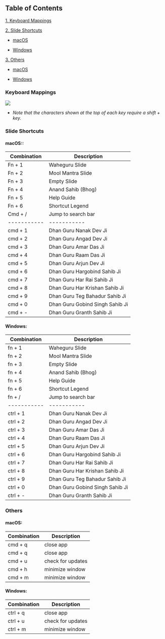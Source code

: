 ## Table of Contents

[1. Keyboard Mappings](#mappings)

[2. Slide Shortcuts](#slides)

- [macOS](#macos-slides)

- [Windows](#windows-slides)

[3. Others](#others)

- [macOS](#macos-others)

- [Windows](#windows-others)

### <a name="mappings">Keyboard Mappings</a>

![](./assets/img/help_images/web-desktop-keyboard-map.png)

- _Note that the characters shown at the top of each key require a shift + key._

### <a name="slides">Slide Shortcuts</a>

#### <a name="macos-slides">macOS:</a>:

| Combination | Description                     |
| ----------- | ------------------------------- |
| Fn + 1      | Waheguru Slide                  |
| Fn + 2      | Mool Mantra Slide               |
| Fn + 3      | Empty Slide                     |
| Fn + 4      | Anand Sahib (Bhog)              |
| Fn + 5      | Help Guide                      |
| Fn + 6      | Shortcut Legend                 |
| Cmd + /     | Jump to search bar              |
| ----------- | -----------                     |
| cmd + 1     | Dhan Guru Nanak Dev Ji          |
| cmd + 2     | Dhan Guru Angad Dev Ji          |
| cmd + 3     | Dhan Guru Amar Das Ji           |
| cmd + 4     | Dhan Guru Raam Das Ji           |
| cmd + 5     | Dhan Guru Arjun Dev Ji          |
| cmd + 6     | Dhan Guru Hargobind Sahib Ji    |
| cmd + 7     | Dhan Guru Har Rai Sahib Ji      |
| cmd + 8     | Dhan Guru Har Krishan Sahib Ji  |
| cmd + 9     | Dhan Guru Teg Bahadur Sahib Ji  |
| cmd + 0     | Dhan Guru Gobind Singh Sahib Ji |
| cmd + -     | Dhan Guru Granth Sahib Ji       |

#### <a name="windows-slides">Windows:</a>

| Combination | Description                     |
| ----------- | ------------------------------- |
| fn + 1      | Waheguru Slide                  |
| fn + 2      | Mool Mantra Slide               |
| fn + 3      | Empty Slide                     |
| fn + 4      | Anand Sahib (Bhog)              |
| fn + 5      | Help Guide                      |
| fn + 6      | Shortcut Legend                 |
| fn + /      | Jump to search bar              |
| ----------- | -----------                     |
| ctrl + 1    | Dhan Guru Nanak Dev Ji          |
| ctrl + 2    | Dhan Guru Angad Dev Ji          |
| ctrl + 3    | Dhan Guru Amar Das Ji           |
| ctrl + 4    | Dhan Guru Raam Das Ji           |
| ctrl + 5    | Dhan Guru Arjun Dev Ji          |
| ctrl + 6    | Dhan Guru Hargobind Sahib Ji    |
| ctrl + 7    | Dhan Guru Har Rai Sahib Ji      |
| ctrl + 8    | Dhan Guru Har Krishan Sahib Ji  |
| ctrl + 9    | Dhan Guru Teg Bahadur Sahib Ji  |
| ctrl + 0    | Dhan Guru Gobind Singh Sahib Ji |
| ctrl + -    | Dhan Guru Granth Sahib Ji       |

### <a name="others">Others</a>

#### <a name ="macos-others">macOS:</a>

| Combination | Description       |
| ----------- | ----------------- |
| cmd + q     | close app         |
| cmd + q     | close app         |
| cmd + u     | check for updates |
| cmd + h     | minimize window   |
| cmd + m     | minimize window   |

#### <a name ="windows-others">Windows:</a>

| Combination | Description       |
| ----------- | ----------------- |
| ctrl + q    | close app         |
| ctrl + u    | check for updates |
| ctrl + m    | minimize window   |
